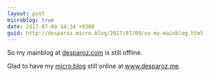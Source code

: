 ```yaml
---
layout: post
microblog: true
date: 2017-07-09 14:34 +0300
guid: http://desparoz.micro.blog/2017/07/09/so-my-mainblog.html
---
```

So my mainblog at [desparoz.com](http://desparoz.com) is still offline.

Glad to have my [micro.blog](http://micro.blog) still online at www.desparoz.me.
